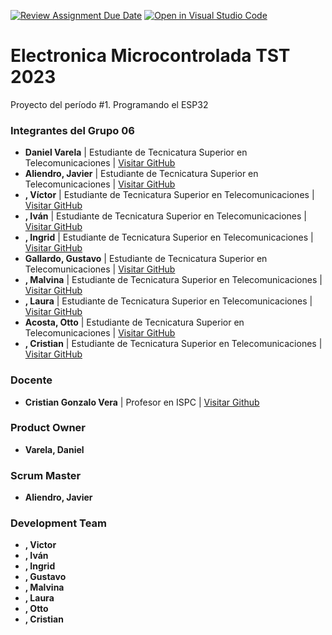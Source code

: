 [![Review Assignment Due Date](https://classroom.github.com/assets/deadline-readme-button-24ddc0f5d75046c5622901739e7c5dd533143b0c8e959d652212380cedb1ea36.svg)](https://classroom.github.com/a/J_sTf_W8)
[![Open in Visual Studio Code](https://classroom.github.com/assets/open-in-vscode-718a45dd9cf7e7f842a935f5ebbe5719a5e09af4491e668f4dbf3b35d5cca122.svg)](https://classroom.github.com/online_ide?assignment_repo_id=10792617&assignment_repo_type=AssignmentRepo)
# **Electronica Microcontrolada TST 2023**

Proyecto del período #1. Programando el ESP32

### Integrantes del Grupo 06

- **Daniel Varela** | Estudiante de Tecnicatura Superior en Telecomunicaciones | [Visitar GitHub]()
- **Aliendro, Javier** | Estudiante de Tecnicatura Superior en Telecomunicaciones | [Visitar GitHub](https://github.com/CACHITO-13)
- **, Víctor** | Estudiante de Tecnicatura Superior en Telecomunicaciones | [Visitar GitHub](https://github.com/victorkorp99)
- **, Iván** | Estudiante de Tecnicatura Superior en Telecomunicaciones | [Visitar GitHub](https://github.com/ivanmaxibt)
- **, Ingrid** | Estudiante de Tecnicatura Superior en Telecomunicaciones | [Visitar GitHub](https://github.com/Ingrid38)
- **Gallardo, Gustavo** | Estudiante de Tecnicatura Superior en Telecomunicaciones | [Visitar GitHub](https://github.com/gustavogallardo)
- **, Malvina** | Estudiante de Tecnicatura Superior en Telecomunicaciones | [Visitar GitHub](https://github.com/PROFMALVINA)
- **, Laura** | Estudiante de Tecnicatura Superior en Telecomunicaciones | [Visitar GitHub](https://github.com/Lauraa8)
- **Acosta, Otto** | Estudiante de Tecnicatura Superior en Telecomunicaciones | [Visitar GitHub](https://github.com/Otto2005)
- **, Cristian** | Estudiante de Tecnicatura Superior en Telecomunicaciones | [Visitar GitHub](https://github.com/cristianfsv)

### Docente

- **Cristian Gonzalo Vera** | Profesor en ISPC | [Visitar Github](https://github.com/Gona79)

### Product Owner

- **Varela, Daniel**

### Scrum Master

- **Aliendro, Javier**

### Development Team

- **, Victor**
- **, Iván**
- **, Ingrid**
- **, Gustavo**
- **, Malvina**
- **, Laura**
- **, Otto**
- **, Cristian**

